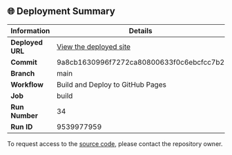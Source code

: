 ## 🌐 Deployment Summary

| Information | Details |
|-------------|---------|
| **Deployed URL** | [View the deployed site](https://First-Matter.github.io/public-demo) |
| **Commit** | 9a8cb1630996f7272ca80800633f0c6ebcfcc7b2 |
| **Branch** | main |
| **Workflow** | Build and Deploy to GitHub Pages |
| **Job** | build |
| **Run Number** | 34 |
| **Run ID** | 9539977959 |

To request access to the [source code](https://github.com/First-Matter/flappy-jam-2024), please contact the repository owner.
